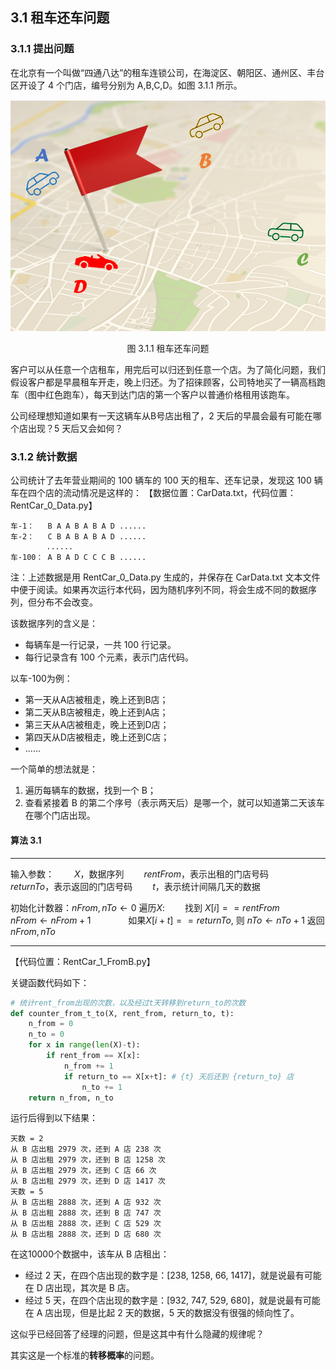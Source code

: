 

## 3.1 租车还车问题

### 3.1.1 提出问题

在北京有一个叫做“四通八达”的租车连锁公司，在海淀区、朝阳区、通州区、丰台区开设了 4 个门店，编号分别为 A,B,C,D。如图 3.1.1 所示。

<center>
<img src="./img/Car-map.png">

图 3.1.1 租车还车问题
</center>

客户可以从任意一个店租车，用完后可以归还到任意一个店。为了简化问题，我们假设客户都是早晨租车开走，晚上归还。为了招徕顾客，公司特地买了一辆高档跑车（图中红色跑车），每天到达门店的第一个客户以普通价格租用该跑车。

公司经理想知道如果有一天这辆车从B号店出租了，2 天后的早晨会最有可能在哪个店出现？5 天后又会如何？

### 3.1.2 统计数据

公司统计了去年营业期间的 100 辆车的 100 天的租车、还车记录，发现这 100 辆车在四个店的流动情况是这样的：
【数据位置：CarData.txt，代码位置：RentCar_0_Data.py】
```
车-1：   B A A B A B A D ......
车-2：   C B A B A B A D ......
        ......
车-100： A B A D C C C B ......
```

注：上述数据是用 RentCar_0_Data.py 生成的，并保存在 CarData.txt 文本文件中便于阅读。如果再次运行本代码，因为随机序列不同，将会生成不同的数据序列，但分布不会改变。

该数据序列的含义是：
- 每辆车是一行记录，一共 100 行记录。
- 每行记录含有 100 个元素，表示门店代码。

以车-100为例：

- 第一天从A店被租走，晚上还到B店；
- 第二天从B店被租走，晚上还到A店；
- 第三天从A店被租走，晚上还到D店；
- 第四天从D店被租走，晚上还到C店；
- ......

一个简单的想法就是：

1. 遍历每辆车的数据，找到一个 B；
2. 查看紧接着 B 的第二个序号（表示两天后）是哪一个，就可以知道第二天该车在哪个门店出现。

#### 算法 3.1

----
输入参数：
　　$X$，数据序列
　　$rentFrom$，表示出租的门店号码
　　$returnTo$，表示返回的门店号码
　　$t$，表示统计间隔几天的数据

初始化计数器：$nFrom, nTo \leftarrow 0$
遍历$X$:
　　找到 $X[i] == rentFrom$
　　　　$nFrom \leftarrow nFrom+1$
　　　　如果$X[i+t]==returnTo$, 则 $nTo \leftarrow nTo+1$
返回 $nFrom, nTo$

----

【代码位置：RentCar_1_FromB.py】

关键函数代码如下：

```Python
# 统计rent_from出现的次数，以及经过t天转移到return_to的次数
def counter_from_t_to(X, rent_from, return_to, t):
    n_from = 0
    n_to = 0
    for x in range(len(X)-t):
        if rent_from == X[x]:
            n_from += 1
            if return_to == X[x+t]: # {t} 天后还到 {return_to} 店
                n_to += 1
    return n_from, n_to
```

运行后得到以下结果：

```
天数 = 2
从 B 店出租 2979 次，还到 A 店 238 次
从 B 店出租 2979 次，还到 B 店 1258 次
从 B 店出租 2979 次，还到 C 店 66 次
从 B 店出租 2979 次，还到 D 店 1417 次
天数 = 5
从 B 店出租 2888 次，还到 A 店 932 次
从 B 店出租 2888 次，还到 B 店 747 次
从 B 店出租 2888 次，还到 C 店 529 次
从 B 店出租 2888 次，还到 D 店 680 次
```

在这10000个数据中，该车从 B 店租出：
- 经过 2 天，在四个店出现的数字是：[238, 1258, 66, 1417]，就是说最有可能在 D 店出现，其次是 B 店。
- 经过 5 天，在四个店出现的数字是：[932, 747, 529, 680]，就是说最有可能在 A 店出现，但是比起 2 天的数据，5 天的数据没有很强的倾向性了。

这似乎已经回答了经理的问题，但是这其中有什么隐藏的规律呢？

其实这是一个标准的**转移概率**的问题。
